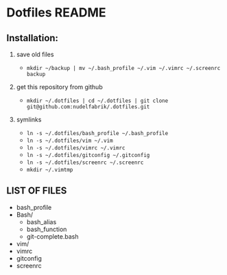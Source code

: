 Dotfiles README
===============

## Installation:

1. save old files
   * `mkdir ~/backup | mv ~/.bash_profile ~/.vim ~/.vimrc ~/.screenrc backup`
2. get this repository from github 
    * `mkdir ~/.dotfiles | cd ~/.dotfiles | git clone git@github.com:nudelfabrik/.dotfiles.git`

3. symlinks
    * `ln -s ~/.dotfiles/bash_profile ~/.bash_profile`
    * `ln -s ~/.dotfiles/vim ~/.vim`
    * `ln -s ~/.dotfiles/vimrc ~/.vimrc`
    * `ln -s ~/.dotfiles/gitconfig ~/.gitconfig`
    * `ln -s ~/.dotfiles/screenrc ~/.screenrc`
    * `mkdir ~/.vimtmp`

## LIST OF FILES
* bash_profile
* Bash/
    * bash_alias
    * bash_function
    * git-complete.bash
* vim/
* vimrc
* gitconfig
* screenrc
